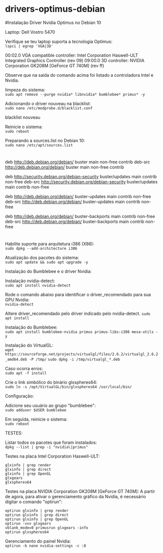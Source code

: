 # drivers-optimus-debian

#Instalação Driver Nvidia Optimus no Debian 10

Laptop:
Dell Vostro 5470

Verifique se teu laptop suporta a tecnologia Optimus:  
```lspci | egrep 'VGA|3D'```

00:02.0 VGA compatible controller: Intel Corporation Haswell-ULT Integrated Graphics Controller (rev 09)
09:00.0 3D controller: NVIDIA Corporation GK208M [GeForce GT 740M] (rev ff)

Observe que na saída do comando acima foi listado a controladora Intel e Nvidia.

 

limpeza do sistema:  
```sudo apt remove --purge nvidia* libnvidia* bumblebee* primus* -y```

 

Adicionando o driver nouveau na blacklist:  
```sudo nano /etc/modprobe.d/blacklist.conf```

blacklist nouveau


Reinicie o sistema:  
```sudo reboot```


Preparando a sources.list no Debian 10:  
```sudo nano /etc/apt/sources.list```

#
deb http://deb.debian.org/debian/ buster main non-free contrib
deb-src http://deb.debian.org/debian/ buster main non-free contrib

deb http://security.debian.org/debian-security buster/updates main contrib non-free
deb-src http://security.debian.org/debian-security buster/updates main contrib non-free

deb http://deb.debian.org/debian/ buster-updates main contrib non-free
deb-src http://deb.debian.org/debian/ buster-updates main contrib non-free

deb http://deb.debian.org/debian/ buster-backports main contrib non-free
deb-src http://deb.debian.org/debian/ buster-backports main contrib non-free
#


Habilite suporte para arquitetura i386 (X86):  
```sudo dpkg --add-architecture i386```


Atualização dos pacotes do sistema:  
```sudo apt update && sudo apt upgrade -y```

 

Instalação do Bumblebee e o driver Nvidia:


Instalação nvidia-detect:  
```sudo apt install nvidia-detect```

Rode o comando abaixo para identificar o driver_recomendado para sua GPU Nvidia:  
```nvidia-detect```


Altere driver_recomendado pelo driver indicado pelo nvidia-detect. 
```sudo apt install```


Instalação do Bumblebee:  
```sudo apt install bumblebee-nvidia primus primus-libs:i386 mesa-utils -y```


Instalação do VirtualGL:  
```wget https://sourceforge.net/projects/virtualgl/files/2.6.2/virtualgl_2.6.2_amd64.deb -P /tmp/```
```sudo dpkg -i /tmp/virtualgl_*.deb```

Caso ocorra erros:  
```sudo apt -f install```

Crie o link simbólico do binário glxspheres64:  
```sudo ln -s /opt/VirtualGL/bin/glxspheres64 /usr/local/bin/```


Configuração:

Adicione seu usuário ao grupo "bumblebee":  
```sudo adduser $USER bumblebee```


Em seguida, reinicie o sistema:  
```sudo reboot```


TESTES:

Listar todos os pacotes que foram instalados:  
```dpkg --list | grep -i "nvidia\|primus"```


Testes na placa Intel Corporation Haswell-ULT:  
```
glxinfo | grep render
glxinfo | grep direct
glxinfo | grep OpenGL
glxgears
glxspheres64
```


Testes na placa NVIDIA Corporation GK208M [GeForce GT 740M]:
A partir de agora, para ativar o gerenciamento gráfico da Nvidia, é necessário digitar o comando "optirun":  
```
optirun glxinfo | grep render
optirun glxinfo | grep direct
optirun glxinfo | grep OpenGL
optirun -vvv glxgears
vblank_mode=0 primusrun glxgears -info
optirun glxspheres64
```

 

Gerenciamento do painel Nvidia:  
```optirun -b none nvidia-settings -c :8```
